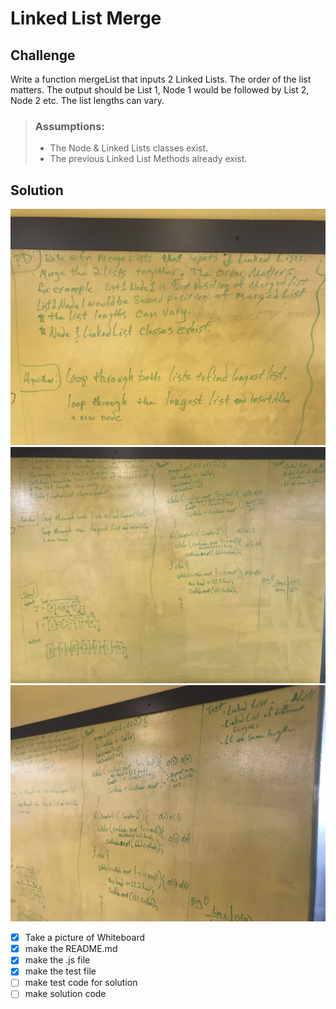 # Linked List Merge

## Challenge
Write a function mergeList that inputs 2 Linked Lists.
The order of the list matters.  The output should be List 1, Node 1 would be followed by 
List 2, Node 2 etc.  The list lengths can vary.  
>### Assumptions:
> - The Node & Linked Lists classes exist.
> - The previous Linked List Methods already exist.

## Solution
![linked list merge image](./assets/ll-merge1.jpg)
![linked list merge image](./assets/ll-merge2.jpg)
![linked list merge image](./assets/ll-merge3.jpg)


 - [x] Take a picture of Whiteboard
 - [x] make the README.md
 - [x] make the .js file
 - [x] make the test file
 - [ ] make test code for solution
 - [ ] make solution code